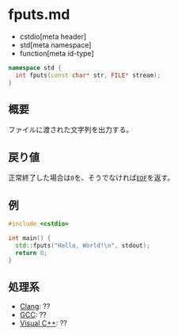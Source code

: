 # fputs.md
* cstdio[meta header]
* std[meta namespace]
* function[meta id-type]

```cpp
namespace std {
  int fputs(const char* str, FILE* stream);
}
```

## 概要
ファイルに渡された文字列を出力する。

## 戻り値
正常終了した場合は`0`を、そうでなければ[`EOF`](/reference/cstdio/eof.md)を返す。

## 例
```cpp example
#include <cstdio>

int main() {
  std::fputs("Hello, World!\n", stdout);
  return 0;
}
```

## 処理系
- [Clang](/implementation.md#clang): ??
- [GCC](/implementation.md#gcc): ??
- [Visual C++](/implementation.md#visual_cpp): ??